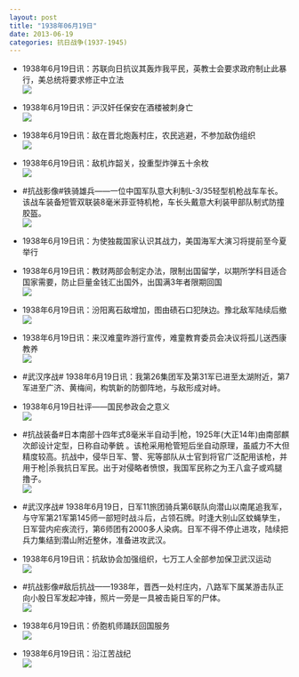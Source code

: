 ```yaml
---
layout: post
title: "1938年06月19日"
date: 2013-06-19
categories: 抗日战争(1937-1945)
---
```


<meta name="referrer" content="no-referrer" />

- 1938年6月19日讯：苏联向日抗议其轰炸我平民，英教士会要求政府制止此暴行，美总统将要求修正中立法 <br/><img src="https://ww4.sinaimg.cn/large/aca367d8jw1e5tsv2bez7j20by0znjwn.jpg" />

- 1938年6月19日讯：沪汉奸任保安在酒楼被刺身亡 <br/><img src="https://ww1.sinaimg.cn/large/aca367d8jw1e5tr4m4f57j20830aidgm.jpg" />

- 1938年6月19日讯：敌在晋北炮轰村庄，农民逃避，不参加敌伪组织 <br/><img src="https://ww2.sinaimg.cn/large/aca367d8jw1e5tpe88ajwj20cx04wdge.jpg" />

- 1938年6月19日讯：敌机炸韶关，投重型炸弹五十余枚 <br/><img src="https://ww2.sinaimg.cn/large/aca367d8jw1e5tnnswtpfj20c10pe76s.jpg" />

- #抗战影像#铁骑雄兵——一位中国军队意大利制L-3/35轻型机枪战车车长。该战车装备短管双联装8毫米菲亚特机枪，车长头戴意大利装甲部队制式防撞胶盔。 <br/><img src="https://ww3.sinaimg.cn/large/aca367d8jw1e5tjyu2c7dj21kw23u7tr.jpg" />

- 1938年6月19日讯：为使独裁国家认识其战力，美国海军大演习将提前至今夏举行 

- 1938年6月19日讯：教财两部会制定办法，限制出国留学，以期所学科目适合国家需要，防止巨量金钱汇出国外，出国满3年者限期回国 <br/><img src="https://ww3.sinaimg.cn/large/aca367d8jw1e5ti6dgsyfj20g00eztb8.jpg" />

- 1938年6月19日讯：汾阳离石敌增加，图由碛石口犯陕边。豫北敌军陆续后撤 <br/><img src="https://ww1.sinaimg.cn/large/aca367d8jw1e5td99sdq1j20bc0u30wc.jpg" />

- 1938年6月19日讯：来汉难童昨游行宣传，难童教育委员会决议将孤儿送西康教养 <br/><img src="https://ww2.sinaimg.cn/large/aca367d8jw1e5tc3lfebuj20c10e50u6.jpg" />

- #武汉序战# 1938年6月19日讯：我第26集团军及第31军已进至太湖附近，第7军进至广济、黄梅间，构筑新的防御阵地，与敌形成对峙。 

- 1938年6月19日社评——国民参政会之意义 <br/><img src="https://ww2.sinaimg.cn/large/aca367d8jw1e5t9seeyvkj20c10pbn0t.jpg" />

- #抗战装备#日本南部十四年式8毫米半自动手|枪，1925年(大正14年)由南部麒次郎设计定型，日称自动拳銃 。该枪采用枪管短后坐自动原理，虽威力不大但精度较高。抗战中，侵华日军、警、宪等部队从士官到将官广泛配用该枪，并用于枪|杀我抗日军民。出于对侵略者愤恨，我国军民称之为王八盒子或鸡腿撸子。 <br/><img src="https://ww2.sinaimg.cn/large/aca367d8jw1e5t7s8zev6j20c111gacb.jpg" />

- #武汉序战# 1938年6月19日，日军11旅团骑兵第6联队向潜山以南尾追我军，与守军第21军第145师一部短时战斗后，占领石牌。时逢大别山区蚊蝇孳生，日军营内疟疾流行，第6师团有2000多人染病。日军不得不停止进攻，陆续把兵力集结到潜山附近整休，准备进攻武汉。 

- 1938年6月19日讯：抗敌协会加强组织，七万工人全部参加保卫武汉运动 <br/><img src="https://ww4.sinaimg.cn/large/aca367d8jw1e5t591qau4j20hj0alq46.jpg" />

- #抗战影像#敌后抗战——1938年，晋西一处村庄内，八路军下属某游击队正向小股日军发起冲锋，照片一旁是一具被击毙日军的尸体。 <br/><img src="https://ww2.sinaimg.cn/large/aca367d8jw1e5t4cxkkgqj20p00gfwhr.jpg" />

- 1938年6月19日讯：侨胞机师踊跃回国服务 <br/><img src="https://ww4.sinaimg.cn/large/aca367d8jw1e5t3g3zru9j206q0afq3i.jpg" />

- 1938年6月19日讯：沿江苦战纪 <br/><img src="https://ww2.sinaimg.cn/large/aca367d8jw1e5t2uijhyrj20bc0uidjt.jpg" />

